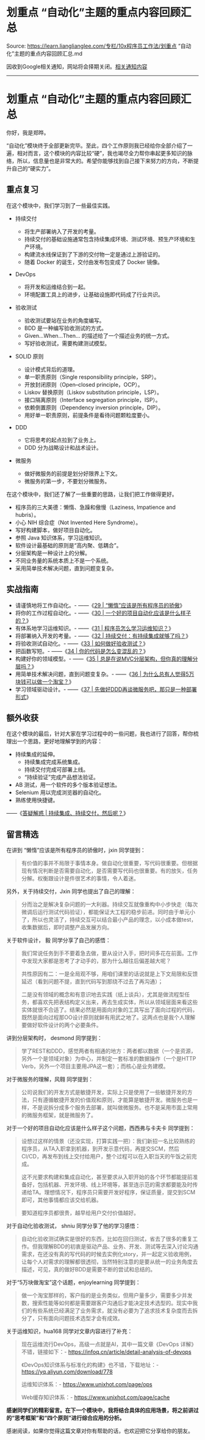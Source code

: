 # 划重点 “自动化”主题的重点内容回顾汇总 

Source: https://learn.lianglianglee.com/专栏/10x程序员工作法/划重点 “自动化”主题的重点内容回顾汇总.md

因收到Google相关通知，网站将会择期关闭。[相关通知内容](https://lumendatabase.org/notices/44265620)

---

# 划重点 “自动化”主题的重点内容回顾汇总

你好，我是郑晔。

“自动化”模块终于全部更新完毕。至此，四个工作原则我已经给你全部介绍了一遍，相对而言，这个模块的内容比较“硬”，我也竭尽全力帮你串起更多知识的脉络，所以，信息量也是非常大的。希望你能够找到自己接下来努力的方向，不断提升自己的“硬实力”。

## 重点复习

在这个模块中，我们学习到了一些最佳实践。

* 持续交付

  + 将生产部署纳入了开发的考量。
  + 持续交付的基础设施通常包含持续集成环境、测试环境、预生产环境和生产环境。
  + 构建流水线保证到了下游的交付物一定是通过上游验证的。
  + 随着 Docker 的诞生，交付由发布包变成了 Docker 镜像。
* DevOps

  + 将开发和运维结合到一起。
  + 环境配置工具上的进步，让基础设施即代码成了行业共识。
* 验收测试

  + 验收测试要站在业务的角度编写。
  + BDD 是一种编写验收测试的方式。
  + Given…When…Then… 的描述给了一个描述业务的统一方式。
  + 写好验收测试，需要构建测试模型。
* SOLID 原则

  + 设计模式背后的道理。
  + 单一职责原则（Single responsibility principle，SRP）。
  + 开放封闭原则（Open–closed principle，OCP）。
  + Liskov 替换原则（Liskov substitution principle，LSP）。
  + 接口隔离原则（Interface segregation principle，ISP）。
  + 依赖倒置原则（Dependency inversion principle，DIP）。
  + 用好单一职责原则，前提条件是看待问题颗粒度要小。
* DDD

  + 它将思考的起点拉到了业务上。
  + DDD 分为战略设计和战术设计。
* 微服务

  + 做好微服务的前提是划分好限界上下文。
  + 微服务的第一步，不要划分微服务。

在这个模块中，我们还了解了一些重要的思路，让我们把工作做得更好。

* 程序员的三大美德：懒惰、急躁和傲慢（Laziness, Impatience and hubris）。
* 小心 NIH 综合症（Not Invented Here Syndrome）。
* 写好构建脚本，做好项目自动化。
* 参照 Java 知识体系，学习运维知识。
* 软件设计最基础的原则是“高内聚、低耦合”。
* 分层架构是一种设计上的分解。
* 不同业务量的系统本质上不是一个系统。
* 采用简单技术解决问题，直到问题变复杂。

## 实战指南

* 请谨慎地将工作自动化。-
  ——《[29 | “懒惰”应该是所有程序员的骄傲](http://time.geekbang.org/column/article/86210)》
* 将你的工作过程自动化。-
  ——《[30 | 一个好的项目自动化应该是什么样子的？](http://time.geekbang.org/column/article/86561)》
* 有体系地学习运维知识。-
  ——《[31 | 程序员怎么学习运维知识？](http://time.geekbang.org/column/article/87008)》
* 将部署纳入开发的考量。-
  ——《[32 | 持续交付：有持续集成就够了吗？](http://time.geekbang.org/column/article/87229)》
* 将验收测试自动化。-
  ——《[33 | 如何做好验收测试？](http://time.geekbang.org/column/article/87582)》
* 把函数写短。-
  ——《[34 | 你的代码是怎么变混乱的？](http://time.geekbang.org/column/article/87845)》
* 构建好你的领域模型。-
  ——《[35 | 总是在说MVC分层架构，但你真的理解分层吗？](http://time.geekbang.org/column/article/88309)》
* 用简单技术解决问题，直到问题变复杂。-
  ——《[36 | 为什么总有人觉得5万块钱可以做一个淘宝？](http://time.geekbang.org/column/article/88764)》
* 学习领域驱动设计。-
  ——《[37 | 先做好DDD再谈微服务吧，那只是一种部署形式](http://time.geekbang.org/column/article/89049)》

## 额外收获

在这个模块的最后，针对大家在学习过程中的一些问题，我也进行了回答，帮你梳理出一个思路，更好地理解学到的内容：

* 持续集成的延伸。
  + 持续集成完成系统集成。
  + 持续交付完成可部署上线。
  + “持续验证”完成产品想法验证。
* AB 测试，用一个软件的多个版本验证想法。
* Selenium 用以完成浏览器的自动化。
* 熟练使用快捷键。

——《[答疑解惑 | 持续集成、持续交付，然后呢？](http://time.geekbang.org/column/article/89050)》

## 留言精选

在讲到 “懒惰”应该是所有程序员的骄傲时，jxin 同学提到：

> 有价值的事并不局限于事情本身。做自动化很重要，写代码很重要。但根据现有情况判断是否需要自动化，是否需要写代码也很重要。有的放矢，任务分解。权衡跟设计是件很艺术的事情，令人着迷。

另外，关于持续交付，Jxin 同学也提出了自己的理解：

> 分而治之是解决复杂问题的一大利器。持续交互就像重构中小步快走（每次微调后运行测试代码验证），都能保证大工程的稳步前进。同时由于单元小了，所以也灵活了，持续交互可以结合最小产品的理念，以小成本做test，收集数据后，即时调整产品发展方向。

关于软件设计， 毅 同学分享了自己的感悟：

> 我们常说任务到手不要着急去做，要从设计入手，把时间多花在前面。工作中发现大家都是思考了才动手的，那为什么越往后偏差越大呢？
>
> 共性原因有二：一是全局观不够，用咱们课里的话说就是上下文局限和反馈延迟（看到问题不提，直到代码写到那绕不过去了再沟通）；
>
> 二是没有领域的概念和有意识地去实践（纸上谈兵），尤其是做流程型任务，都喜欢先把表结构定义出来，再去生成实体，所以从领域层面来看这些实体就很不合适了。结果必然是用面向对象的工具写出了面向过程的代码，既然是面向过程那OO设计原则就鲜有用武之地了。这两点也是我个人理解要做好软件设计的两个必要条件。

讲到分层架构时， desmond 同学提到：

> 学了REST和DDD，感觉两者有相通的地方：两者都以数据（一个是资源，另外一个是领域对象）为中心，并制定一套标准的数据操作（一个是HTTP Verb，另外一个项目主要用JPA这一套）；而核心是业务建模。

对于微服务的理解，风翱 同学提到：

> 公司说我们的开发方式是敏捷开发，实际上只是使用了一些敏捷开发的方法，只有遵循敏捷开发的价值观和原则，才能算是敏捷开发。微服务也是一样，不是说拆分成多个服务去部署，就叫做微服务。也不是采用市面上常用的微服务框架，就是微服务了。

对于一个好的项目自动化应该是什么样子这个问题，西西弗与卡夫卡 同学提到：

> 设想过这样的情景（还没实现，打算实践一把）：我们新招一名比较熟练的程序员，从TA入职拿到机器，到开发示意代码，再提交SCM，然后CI/CD，再发布到线上交付给用户，整个过程可以在入职当天的午饭之前完成。
>
> 这不光要求构建和集成自动化，甚至要求从入职开始的各个环节都能提前准备好，包括机器、开发环境、线上环境等，甚至连示范的需求都要能及时传递给TA。理想情况下，程序员只需要开发好程序，保证质量，提交到SCM即可，其他事情都应该交给机器。
>
> 要知道程序员都很贵，越早给用户交付价值越好。

对于自动化验收测试， shniu 同学分享了他的学习感悟：

> 自动化验收测试确实是很好的东西，比如在回归测试，省去了很多的重复工作。但我理解BDD的初衷是驱动产品、业务、开发、测试等去深入讨论沟通需求，在还没有真的写代码的时候去实例化story，并一起定义验收用例，让每个人对需求的理解都很透彻，当然特别注意的是要从统一的业务角度去描述，可见，真的做好BDD是需要不断的尝试和总结的。

对于“5万块做淘宝”这个话题，enjoylearning 同学提到：

> 做一个淘宝那样的，客户指的是业务类似，但用户量多少，需要多少并发数，搜索性能等如何都是需要跟客户沟通后才能决定技术选型的。现实中我们的有些系统已经满足了业务需求，就没有必要为了追求技术复杂度而去拆分了，只有面向问题技术选型才会有成效。

关于运维知识，hua168 同学对文章内容进行了补充：

> 现在运维流行DevOps，高级一点就是AI，其中一篇文章《DevOps 详解》不错，链接如下：-
> <https://infoq.cn/article/detail-analysis-of-devops>
>
> 《DevOps知识体系与标准化的构建》也不错，下载地址：-
> <https://yq.aliyun.com/download/778>
>
> 运维知识体系：-
> <https://www.unixhot.com/page/ops>
>
> Web缓存知识体系：-
> <https://www.unixhot.com/page/cache>

**感谢同学们的精彩留言。在下一个模块中，我将结合具体的应用场景，将之前讲过的“思考框架”和“四个原则”进行综合应用的分析。**

感谢阅读，如果你觉得这篇文章对你有帮助的话，也欢迎把它分享给你的朋友。